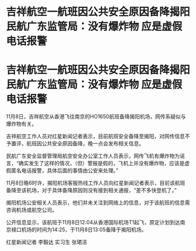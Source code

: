 # 吉祥航空一航班因公共安全原因备降揭阳 民航广东监管局：没有爆炸物 应是虚假电话报警

# 吉祥航空一航班因公共安全原因备降揭阳 民航广东监管局：没有爆炸物 应是虚假电话报警

11月8日，吉祥航空从香港飞往南京的HO1650航班备降揭阳机场，网传系疑似与爆炸物有关。

吉祥航空工作人员对红星新闻记者表示，目前航班安全备降至揭阳，对网传信息不予置评，航班因公共安全原因备降，晚一点会发布相关信息。

民航广东安全监督管理局航空安全办公室工作人员表示，网传飞机有爆炸物为谣言，“确实发生了这样的情况，（但）警报是假的，飞机上并没有爆炸物，应该是虚假匿名电话报警，具体后面的事情由公安来处理。”

11月8日晚6时许，揭阳机场客服热线工作人员向红星新闻记者表示，目前该航班备降至该机场，对于具体备降原因则没有接到相关通报，“差不多快登机了。”

揭阳机场公安相关人员表示，他们并未关注到网络上的信息，对于该航班的信息需咨询机场或航空公司。

公开信息显示，该航班于11月8日12:04从香港国际机场T1起飞，原定计划到达南京禄口机场的时间为14:25，于11月8日13:05备降于揭阳机场。

红星新闻记者 李毅达 实习生 张珺洁

